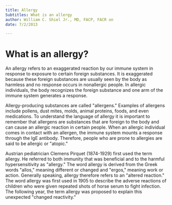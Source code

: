 ```yaml
---
title: Allergy
Subtitles: What is an allergy
author: William C. Shiel Jr., MD, FACP, FACR on 
date: 7/2/2013

---
```




# What is an allergy?


An allergy refers to an exaggerated reaction by our immune system in response to exposure to certain foreign substances. It is exaggerated because these foreign substances are usually seen by the body as harmless and no response occurs in nonallergic people. In allergic individuals, the body recognizes the foreign substance and one arm of the immune system generates a response.

Allergy-producing substances are called "allergens." Examples of allergens include pollens, dust mites, molds, animal proteins, foods, and even medications. To understand the language of allergy it is important to remember that allergens are substances that are foreign to the body and can cause an allergic reaction in certain people. When an allergic individual comes in contact with an allergen, the immune system mounts a response through the IgE antibody. Therefore, people who are prone to allergies are said to be allergic or "atopic."

Austrian pediatrician Clemens Pirquet (1874-1929) first used the term allergy. He referred to both immunity that was beneficial and to the harmful hypersensitivity as "allergy." The word allergy is derived from the Greek words "allos," meaning different or changed and "ergos," meaning work or action. Generally speaking, allergy therefore refers to an "altered reaction." The word allergy was first used in 1905 to describe the adverse reactions of children who were given repeated shots of horse serum to fight infection. The following year, the term allergy was proposed to explain this unexpected "changed reactivity."



